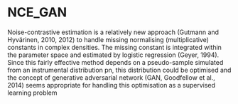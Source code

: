 # NCE_GAN

Noise-contrastive estimation is a relatively new approach (Gutmann and Hyvärinen,
2010, 2012) to handle missing normalising (multiplicative) constants in complex densities. The
missing constant is integrated within the parameter space and estimated by logistic regression
(Geyer, 1994). Since this fairly effective method depends on a pseudo-sample simulated from
an instrumental distribution pn, this distribution could be optimised and the concept of generative adversarial network (GAN, Goodfellow et al., 2014) seems appropriate for handling this
optimisation as a supervised learning problem
